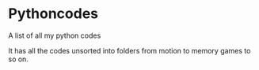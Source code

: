 # Pythoncodes
A list of all my python codes

It has all the codes unsorted into folders from motion to memory games to so on.
